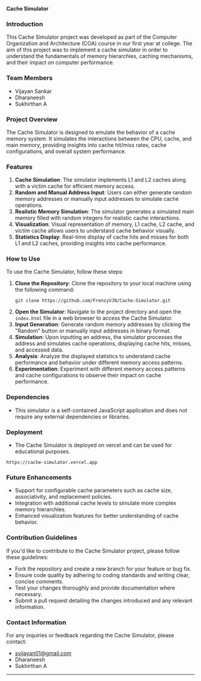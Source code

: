 **Cache Simulator**

### Introduction
This Cache Simulator project was developed as part of the Computer Organization and Architecture (COA) course in our first year at college. The aim of this project was to implement a cache simulator in order to understand the fundamentals of memory hierarchies, caching mechanisms, and their impact on computer performance.

### Team Members
- Vijayan Sankar
- Dharaneesh
- Sukhirthan A

### Project Overview
The Cache Simulator is designed to emulate the behavior of a cache memory system. It simulates the interactions between the CPU, cache, and main memory, providing insights into cache hit/miss rates, cache configurations, and overall system performance.

### Features
1. **Cache Simulation**: The simulator implements L1 and L2 caches along with a victim cache for efficient memory access.
2. **Random and Manual Address Input**: Users can either generate random memory addresses or manually input addresses to simulate cache operations.
3. **Realistic Memory Simulation**: The simulator generates a simulated main memory filled with random integers for realistic cache interactions.
4. **Visualization**: Visual representation of memory, L1 cache, L2 cache, and victim cache allows users to understand cache behavior visually.
5. **Statistics Display**: Real-time display of cache hits and misses for both L1 and L2 caches, providing insights into cache performance.

### How to Use
To use the Cache Simulator, follow these steps:
1. **Clone the Repository**: Clone the repository to your local machine using the following command:
   ```
   git clone https://github.com/FrenzyVJN/Cache-Simulator.git
   ```
2. **Open the Simulator**: Navigate to the project directory and open the `index.html` file in a web browser to access the Cache Simulator.
3. **Input Generation**: Generate random memory addresses by clicking the "Random" button or manually input addresses in binary format.
4. **Simulation**: Upon inputting an address, the simulator processes the address and simulates cache operations, displaying cache hits, misses, and accessed data.
5. **Analysis**: Analyze the displayed statistics to understand cache performance and behavior under different memory access patterns.
6. **Experimentation**: Experiment with different memory access patterns and cache configurations to observe their impact on cache performance.

### Dependencies
- This simulator is a self-contained JavaScript application and does not require any external dependencies or libraries.

### Deployment
- The Cache Simulator is deployed on vercel and can be used for educational purposes.
```
https://cache-simulator.vercel.app
```
### Future Enhancements
- Support for configurable cache parameters such as cache size, associativity, and replacement policies.
- Integration with additional cache levels to simulate more complex memory hierarchies.
- Enhanced visualization features for better understanding of cache behavior.

### Contribution Guidelines
If you'd like to contribute to the Cache Simulator project, please follow these guidelines:
- Fork the repository and create a new branch for your feature or bug fix.
- Ensure code quality by adhering to coding standards and writing clear, concise comments.
- Test your changes thoroughly and provide documentation where necessary.
- Submit a pull request detailing the changes introduced and any relevant information.

### Contact Information
For any inquiries or feedback regarding the Cache Simulator, please contact:
- svijayan01@gmail.com
- Dharaneesh
- Sukhirthan A

--- 
